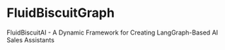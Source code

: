 # FluidBiscuitGraph
FluidBiscuitAI - A Dynamic Framework for Creating LangGraph-Based AI Sales Assistants
